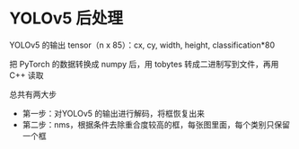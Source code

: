 
# YOLOv5 后处理

YOLOv5 的输出 tensor（n x 85）：cx, cy, width, height, classification*80

把 PyTorch 的数据转换成 numpy 后，用 tobytes 转成二进制写到文件，再用 C++ 读取

总共有两大步
- 第一步：对YOLOv5 的输出进行解码，将框恢复出来
- 第二步：nms，根据条件去除重合度较高的框，每张图里面，每个类别只保留一个框


